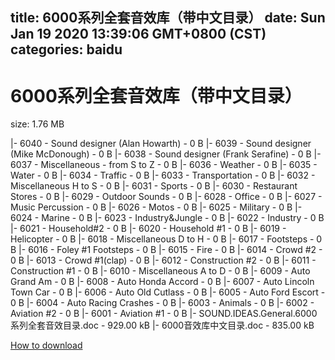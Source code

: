 
title: 6000系列全套音效库（带中文目录）
date: Sun Jan 19 2020 13:39:06 GMT+0800 (CST)    
categories: baidu
---

# 6000系列全套音效库（带中文目录）
size: 1.76 MB
 
 
|- 6040 - Sound designer (Alan Howarth) - 0 B
|- 6039 - Sound designer (Mike McDonough) - 0 B
|- 6038 - Sound designer (Frank Serafine) - 0 B
|- 6037 - Miscellaneous - from S to Z - 0 B
|- 6036 - Weather - 0 B
|- 6035 - Water - 0 B
|- 6034 - Traffic - 0 B
|- 6033 - Transportation - 0 B
|- 6032 - Miscellaneous H to S - 0 B
|- 6031 - Sports - 0 B
|- 6030 - Restaurant Stores - 0 B
|- 6029 - Outdoor Sounds - 0 B
|- 6028 - Office - 0 B
|- 6027 - Music Percussion - 0 B
|- 6026 - Motos - 0 B
|- 6025 - Military - 0 B
|- 6024 - Marine - 0 B
|- 6023 - Industry&Jungle - 0 B
|- 6022 - Industry - 0 B
|- 6021 - Household#2 - 0 B
|- 6020 - Household #1 - 0 B
|- 6019 - Helicopter - 0 B
|- 6018 - Miscellaneous D to H - 0 B
|- 6017 - Footsteps - 0 B
|- 6016 - Foley #1 Footsteps - 0 B
|- 6015 - Fire - 0 B
|- 6014 - Crowd #2 - 0 B
|- 6013 - Crowd #1(clap) - 0 B
|- 6012 - Construction #2 - 0 B
|- 6011 - Construction #1 - 0 B
|- 6010 - Miscellaneous A to D - 0 B
|- 6009 - Auto Grand Am - 0 B
|- 6008 - Auto Honda Accord - 0 B
|- 6007 - Auto Lincoln Town Car - 0 B
|- 6006 - Auto Old Cutlass - 0 B
|- 6005 - Auto Ford Escort - 0 B
|- 6004 - Auto Racing Crashes - 0 B
|- 6003 - Animals - 0 B
|- 6002 - Aviation #2 - 0 B
|- 6001 - Aviation #1 - 0 B
|- SOUND.IDEAS.General.6000系列全套音效目录.doc - 929.00 kB
|- 6000音效库中文目录.doc - 835.00 kB

[How to download](https://bpcam.bemobtrk.com/go/2ceec3aa-1ca2-46d6-b9ff-aaa5c184517c?jno=694)